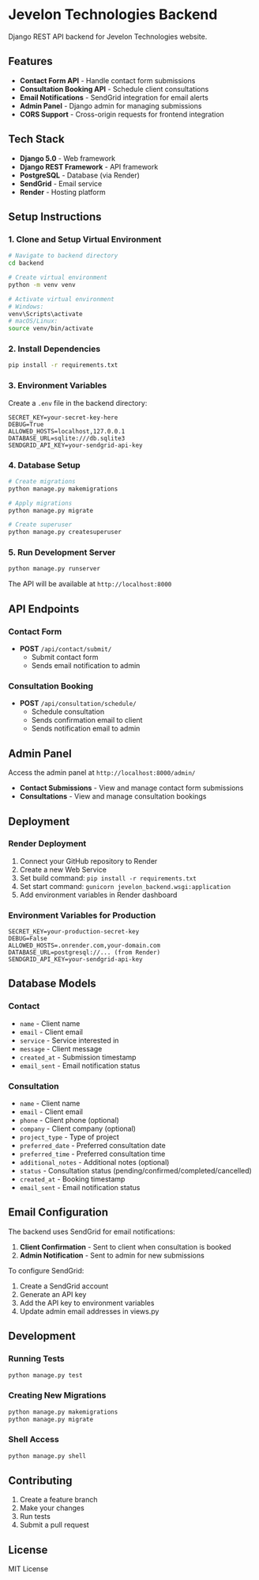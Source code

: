 # Jevelon Technologies Backend

Django REST API backend for Jevelon Technologies website.

## Features

- **Contact Form API** - Handle contact form submissions
- **Consultation Booking API** - Schedule client consultations
- **Email Notifications** - SendGrid integration for email alerts
- **Admin Panel** - Django admin for managing submissions
- **CORS Support** - Cross-origin requests for frontend integration

## Tech Stack

- **Django 5.0** - Web framework
- **Django REST Framework** - API framework
- **PostgreSQL** - Database (via Render)
- **SendGrid** - Email service
- **Render** - Hosting platform

## Setup Instructions

### 1. Clone and Setup Virtual Environment

```bash
# Navigate to backend directory
cd backend

# Create virtual environment
python -m venv venv

# Activate virtual environment
# Windows:
venv\Scripts\activate
# macOS/Linux:
source venv/bin/activate
```

### 2. Install Dependencies

```bash
pip install -r requirements.txt
```

### 3. Environment Variables

Create a `.env` file in the backend directory:

```env
SECRET_KEY=your-secret-key-here
DEBUG=True
ALLOWED_HOSTS=localhost,127.0.0.1
DATABASE_URL=sqlite:///db.sqlite3
SENDGRID_API_KEY=your-sendgrid-api-key
```

### 4. Database Setup

```bash
# Create migrations
python manage.py makemigrations

# Apply migrations
python manage.py migrate

# Create superuser
python manage.py createsuperuser
```

### 5. Run Development Server

```bash
python manage.py runserver
```

The API will be available at `http://localhost:8000`

## API Endpoints

### Contact Form
- **POST** `/api/contact/submit/`
  - Submit contact form
  - Sends email notification to admin

### Consultation Booking
- **POST** `/api/consultation/schedule/`
  - Schedule consultation
  - Sends confirmation email to client
  - Sends notification email to admin

## Admin Panel

Access the admin panel at `http://localhost:8000/admin/`

- **Contact Submissions** - View and manage contact form submissions
- **Consultations** - View and manage consultation bookings

## Deployment

### Render Deployment

1. Connect your GitHub repository to Render
2. Create a new Web Service
3. Set build command: `pip install -r requirements.txt`
4. Set start command: `gunicorn jevelon_backend.wsgi:application`
5. Add environment variables in Render dashboard

### Environment Variables for Production

```env
SECRET_KEY=your-production-secret-key
DEBUG=False
ALLOWED_HOSTS=.onrender.com,your-domain.com
DATABASE_URL=postgresql://... (from Render)
SENDGRID_API_KEY=your-sendgrid-api-key
```

## Database Models

### Contact
- `name` - Client name
- `email` - Client email
- `service` - Service interested in
- `message` - Client message
- `created_at` - Submission timestamp
- `email_sent` - Email notification status

### Consultation
- `name` - Client name
- `email` - Client email
- `phone` - Client phone (optional)
- `company` - Client company (optional)
- `project_type` - Type of project
- `preferred_date` - Preferred consultation date
- `preferred_time` - Preferred consultation time
- `additional_notes` - Additional notes (optional)
- `status` - Consultation status (pending/confirmed/completed/cancelled)
- `created_at` - Booking timestamp
- `email_sent` - Email notification status

## Email Configuration

The backend uses SendGrid for email notifications:

1. **Client Confirmation** - Sent to client when consultation is booked
2. **Admin Notification** - Sent to admin for new submissions

To configure SendGrid:
1. Create a SendGrid account
2. Generate an API key
3. Add the API key to environment variables
4. Update admin email addresses in views.py

## Development

### Running Tests
```bash
python manage.py test
```

### Creating New Migrations
```bash
python manage.py makemigrations
python manage.py migrate
```

### Shell Access
```bash
python manage.py shell
```

## Contributing

1. Create a feature branch
2. Make your changes
3. Run tests
4. Submit a pull request

## License

MIT License 